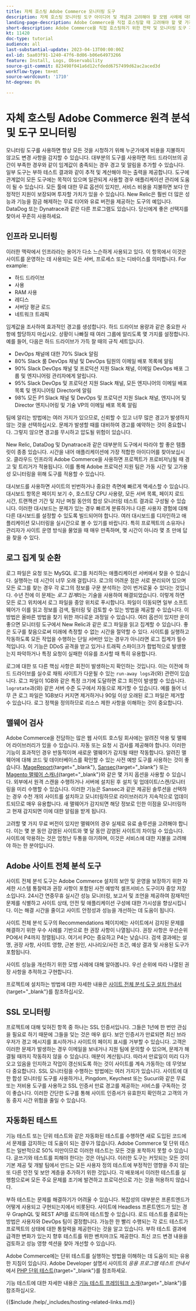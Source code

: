 ```yaml
---
title: 자체 호스팅 Adobe Commerce 모니터링 도구
description: 자체 호스팅 모니터링 도구 아이디어 및 개념과 고려해야 할 모범 사례에 대해 알아봅니다.
landing-page-description: Adobe Commerce을 직접 호스팅할 때 고려해야 할 몇 가지 모니터링 도구 개념과 사항에 대해 알아봅니다.
short-description: Adobe Commerce을 직접 호스팅하기 위한 전략 및 모니터링 도구 개념에 대해 알아봅니다.
kt: 11420
doc-type: tutorial
audience: all
last-substantial-update: 2023-04-13T00:00:00Z
exl-id: 5aa03f91-1240-47f6-8d06-b06e64973266
feature: Install, Logs, Observability
source-git-commit: 823498f041a6d12cfdedd6757499d62ac2aced3d
workflow-type: tm+mt
source-wordcount: '1710'
ht-degree: 0%

---
```


# 자체 호스팅 Adobe Commerce 원격 분석 및 도구 모니터링

모니터링 도구를 사용하면 항상 모든 것을 시청하기 위해 누군가에게 비용을 지불하지 않고도 변경 사항을 감지할 수 있습니다. 대부분의 도구를 사용하면 하드 드라이브의 공간이 부족한 경우와 같이 임계값이 충족되는 경우 경고 및 알림을 추가할 수 있습니다. 일부 도구는 부하 테스트 결과와 같이 추적 및 계산해야 하는 출력을 제공합니다. 도구에 관계없이 모든 도구에는 목적이 있으며 일관되게 사용할 경우 애플리케이션 관리에 도움이 될 수 있습니다. 모든 툴에 대한 무료 옵션이 있지만, 서비스 비용을 지불하면 보다 안정적인 지원이 보장되며 투자할 가치가 있을 수 있습니다. New Relic은 훨씬 더 많은 성능과 기능을 잠금 해제하는 무료 티어와 유료 버전을 제공하는 도구의 예입니다. DataDog 또는 Dynatrace과 같은 다른 프로그램도 있습니다. 당신에게 좋은 선택지를 찾아서 꾸준히 사용하세요.

## 인프라 모니터링

이러한 맥락에서 인프라라는 용어가 다소 느슨하게 사용되고 있다. 이 항목에서 이것은 사이트를 운영하는 데 사용되는 모든 서버, 프로세스 또는 디바이스를 의미합니다. For example:

* 하드 드라이브
* 사용
* RAM 사용
* 레디스
* 서버당 평균 로드
* 네트워크 트래픽

임계값을 조사하여 효과적인 경고를 생성합니다. 하드 드라이브 용량과 같은 중요한 사항에 할당하지 마십시오. 상황이 나빠질 때 여러 그룹에 알리도록 몇 가지를 설정합니다. 예를 들어, 다음은 하드 드라이브가 가득 찰 때의 규칙 세트입니다.

* DevOps 채널에 대한 70% Slack 알림
* 80% Slack 룸 DevOps 채널 및 DevOps 팀원의 이메일 배포 목록에 알림
* 90% Slack DevOps 채널 및 프로덕션 지원 Slack 채널, 이메일 DevOps 배포 그룹 및 엔지니어링 관리자에게 알립니다.
* 95% Slack DevOps 및 프로덕션 지원 Slack 채널, 모든 엔지니어의 이메일 배포 목록 및 엔지니어링 Director에 알림
* 98% 모든 P1 Slack 채널 및 DevOps 및 프로덕션 지원 Slack 채널, 엔지니어 및 Director 엔지니어링 및 기술 VP의 이메일 배포 목록 알림

팀에 알리는 방법에는 여러 가지가 있으므로, 신뢰할 수 있고 너무 많은 경고가 발생하지 않는 것을 선택하십시오. 문제가 발생할 때를 대비하여 경고를 예약하는 것이 중요합니다. 그렇지 않으면 경고를 무시하고 압도될 위험이 있습니다.

New Relic, DataDog 및 Dynatrace과 같은 대부분의 도구에서 따라야 할 좋은 템플릿이 종종 있습니다. 시간을 내어 애플리케이션에 가장 적합한 아이디어를 찾아보십시오. 클라우드 인프라의 Adobe Commerce을 사용하면 프로젝트가 프로비저닝될 때 경고 및 트리거가 적용됩니다. 이를 통해 Adobe 프로덕션 지원 팀은 가동 시간 및 고가용성 모니터링을 위해 도구를 적용할 수 있습니다.

대시보드를 사용하면 사이트의 빈번하거나 중요한 측면에 빠르게 액세스할 수 있습니다. 대시보드 항목은 페이지 보기 수, 호스트당 CPU 사용량, 모든 서버 목록, 페이지 로드 시간, 트랜잭션 기간 및 지난 며칠 동안의 합성 모니터링 테스트 결과로 구성될 수 있습니다. 이러한 대시보드는 문제가 있는 경우 빠르게 분류하거나 다른 사용자 경험에 대해 다른 대시보드를 설정할 수 있도록 빌드되어야 합니다. 여러 대시보드를 디자인하고 애플리케이션 모니터링을 실시간으로 볼 수 있기를 바랍니다. 특히 프로젝트의 소유자나 관리자가 사이트 운영 방식을 물었을 때 매우 만족하며, 몇 시간이 아니라 몇 초 만에 답을 찾을 수 있다.

## 로그 집계 및 순환

로그 파일은 요청 또는 MySQL 로그를 처리하는 애플리케이션 서버에서 찾을 수 있습니다. 실행하는 데 시간이 너무 오래 걸립니다. 로그의 어려운 점은 서로 분리되어 있으며 모든 로그를 찾는 경우 각 로그의 정보를 구문 분석하는 것이 번거로울 수 있다는 것입니다. 수년 전에 이 문제는 _로그 집계_&#x200B;라는 기술을 사용하여 해결되었습니다. 이렇게 하면 모든 로그 위치에서 로그 파일을 중앙 위치로 푸시합니다. 파일이 이동되면 일부 소프트웨어가 이를 읽고 정보를 검색, 필터링 및 검토할 수 있는 방법을 제공할 수 있습니다. 이 방법은 올바른 방법을 찾기 위한 까다로운 과정일 수 있습니다. 여러 옵션이 있지만 운이 좋으면 모니터링 도구에서 New Relic과 같은 로그 파일을 읽고 집계할 수 있습니다. 좋은 도구를 찾음으로써 미래에 측정할 수 없는 시간을 절약할 수 있다. 사이트를 실행하고 작동하도록 모든 작업을 수행하는 단일 서버만 있는 경우가 아니라면 로그 집계가 필수적입니다. 이 기능은 DDoS 공격을 받고 있거나 트래픽 스파이크가 합법적으로 발생했는지 파악하거나 특정 요청이 실패한 이유를 조사할 때 특히 유용합니다.

로그에 대한 또 다른 핵심 사항은 회전이 발생하는지 확인하는 것입니다. 이는 이전에 하드 드라이브를 실수로 채워 사이트가 다운될 수 있는 `run-away logs`과(와) 관련이 있습니다. 로그 파일이 1GB와 같은 특정 크기에 도달하면 로그 회전이 발생할 수 있습니다. `logrotate`과(와) 같은 서버 수준 도구에서 자동으로 제거할 수 있습니다. 예를 들어 너무 큰 로그 파일은 1GB보다 커지면 제거하거나 90일 이상 오래된 로그 파일은 제거할 수 있습니다. 로그 정책을 정의하므로 리소스 제한 사항을 이해하는 것이 중요합니다.

## 맬웨어 검사

Adobe Commerce을 전담하는 많은 웹 사이트 호스팅 회사에는 알려진 악용 및 맬웨어 라이브러리가 있을 수 있습니다. 자동 또는 요청 시 검사를 제공해야 합니다. 이러한 기능이 효과적인 경우 반동적이며 새로운 맬웨어가 감지될 때만 작동합니다. 알려진 맬웨어에 대해 코드 및 데이터베이스를 확인할 수 있는 사전 예방 도구를 사용하는 것이 좋습니다. [MageReport](https://www.magereport.com){target="_blank"}, [Sansec](https://sansec.io){target="_blank"} 또는 [Magento 맬웨어 스캐너](https://github.com/gwillem/magento-malware-scanner){target="_blank"}와 같은 몇 가지 옵션을 사용할 수 있습니다. 외부에서 원격 스캔을 수행하거나 서버에 설치된 후 설치 및 업데이트/스캔/모니터링을 미리 수행할 수 있습니다. 이러한 기능은 Sansec과 같은 제공된 솔루션을 선택하는 경우 수천 개의 사이트를 설치하고 모니터링하므로 라이브러리가 지속적으로 업데이트되므로 매우 유용합니다. 새 맬웨어가 감지되면 해당 정보로 인한 이점을 모니터링하고 현재 감지되면 이에 대한 알림을 받게 됩니다.

고려할 몇 가지 무료 버전이 있지만 맬웨어의 경우 실제로 유료 솔루션을 고려해야 합니다. 이는 몇 분 동안 감염된 사이트와 몇 달 동안 감염된 사이트의 차이일 수 있습니다. 사이트에 악용하는 것은 엄청난 두통을 야기하며, 이것은 서비스에 대한 지불을 고려해야 하는 한 분야입니다.

## Adobe 사이트 전체 분석 도구

사이트 전체 분석 도구는 Adobe Commerce 설치의 보안 및 운영을 보장하기 위한 자세한 시스템 통찰력과 권장 사항이 포함된 사전 예방적 셀프서비스 도구이자 중앙 저장소입니다. 24시간 연중무휴 실시간 성능 모니터링, 보고서 및 조언을 제공하여 잠재적인 문제를 식별하고 사이트 상태, 안전 및 애플리케이션 구성에 대한 가시성을 향상시킵니다. 이는 해결 시간을 줄이고 사이트 안정성과 성능을 개선하는 데 도움이 됩니다.

사이트 전체 분석 도구의 Recommendations 페이지에는 사이트에서 감지된 문제를 해결하기 위한 우수 사례를 기반으로 한 권장 사항이 나열됩니다. 권장 사항은 우선순위 PO에서 P4까지 정렬됩니다. 여기서 PO는 중요하고 P4는 낮습니다. 검색 결과에는 설명, 권장 사항, 사이트 영향, 근본 원인, 시나리오/사전 조건, 예상 결과 및 사용된 도구가 포함됩니다.

사이트 성능을 개선하기 위한 모범 사례에 대해 알아봅니다. 우선 순위에 따라 나열된 권장 사항을 추적하고 구현합니다.

프로젝트에 설치하는 방법에 대한 자세한 내용은 [사이트 전체 분석 도구 설치 안내서](https://experienceleague.adobe.com/docs/commerce-operations/tools/site-wide-analysis-tool/installation.html){target="_blank"}를 참조하십시오.

## SSL 모니터링

프로젝트에 대해 잊혀진 항목 중 하나는 SSL 인증서입니다. 그들은 1년에 한 번만 관심을 필요로 하기 때문에 그들을 잊는 것은 매우 쉽다. 보안 인증서가 만료되면 최신 브라우저가 경고 메시지를 표시하거나 사이트의 페이지 표시를 거부할 수 있습니다. 고객은 이러한 문제가 발생하는 경우 이메일을 보내거나 지원 팀에 문의할 수 있으며, 문제가 해결될 때까지 작동하지 않을 수 있습니다. 매분이 계산됩니다. 따라서 만료일이 미리 다가오고 있음을 인지하고 작업이 갱신되도록 하는 것이 사이트를 계속 가동하는 데 무엇보다 중요합니다. SSL 모니터링을 수행하는 방법에는 여러 가지가 있습니다. 사이트에 대한 합성 모니터링 도구를 사용하거나, Pingdom, Keychest 또는 Sucuri와 같은 무료 또는 저비용 도구를 사용하고 SSL 인증서 만료 경고를 제공하는 서비스를 구독하는 것이 좋습니다. 이러한 간단한 도구를 통해 사이트 인증서가 유효한지 확인하고 고객의 가동 중지 시간 위험을 줄일 수 있습니다.

## 자동화된 테스트

기능 테스트 또는 단위 테스트와 같은 자동화된 테스트를 수행하면 새로 도입된 코드에서 문제를 감지하는 데 도움이 되는 경우가 많습니다. Adobe Commerce 및 단위 테스트는 일반적으로 50% 미만이므로 이러한 테스트는 모든 것을 포착하지 못할 수 있습니다. 글쓰기와 테스트를 피해야 한다는 것은 아닙니다. 이러한 도구는 커밋되는 모든 것이 기본 제공 및 개발 팀에서 만드는 모든 사용자 정의 테스트에 부정적인 영향을 주지 않는 또 다른 안전 및 보안 계층을 추가하기 위한 것입니다. 각 배포에서 이러한 테스트를 실행함으로써 모든 주요 문제를 조기에 발견하고 프로덕션으로 가는 것을 허용하지 않습니다.

부하 테스트는 문제를 해결하기가 어려울 수 있습니다. 복잡성의 대부분은 프론트엔드가 어떻게 사용되고 구현되는지에서 비롯된다. 사이트에 Headless 프론트엔드가 있는 경우 GraphQL 및 REST API를 로드하여 테스트할 수 있습니다. 로드 테스트를 종료하는 방법은 사용자와 DevOps 팀이 결정합니다. 가능한 한 빨리 수행되는 각 로드 테스트가 프로젝트의 상태에 대한 통찰력을 제공한다는 것을 알고 있습니다. 부하 테스트 결과에 급격한 변화가 있는지 향후 테스트를 위한 벤치마크도 제공한다. 최신 코드 변경 내용을 검토하고 성능 영향 섹션을 찾아 개선할 수 있습니다.

Adobe Commerce에는 단위 테스트를 실행하는 방법을 이해하는 데 도움이 되는 유용한 지침이 있습니다. Adobe Developer 설명서 사이트의 _응용 프로그램 테스트 안내서_&#x200B;에서 [PHP 단위 테스트](https://developer.adobe.com/commerce/testing/guide/unit/){target="_blank"}를 참조하세요.

기능 테스트에 대한 자세한 내용은 [기능 테스트 프레임워크 소개](https://developer.adobe.com/commerce/testing/functional-testing-framework/){target="_blank"}를 참조하십시오.


{{$include /help/_includes/hosting-related-links.md}}
